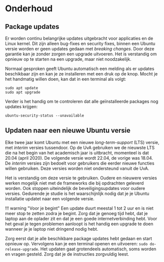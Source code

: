 # Onderhoud

## Package updates

Er worden continu belangrijke updates uitgebracht voor applicaties en de Linux kernel. Dit zijn alleen bug-fixes en security fixes, binnen een Ubuntu versie worden er geen updates gedaan met *breaking changes*. Door deze garantie kan je zonder zorgen een upgrade uitvoeren. Het is verstandig om opnieuw op te starten na een upgrade, maar niet noodzakelijk.

Normaal gesproken geeft Ubuntu automatisch een melding als er updates beschikbaar zijn en kan je ze installeren met een druk op de knop. Mocht je het handmatig willen doen, kan dat in een terminal als volgt:

```
sudo apt update
sudo apt upgrade
```

Verder is het handig om te controleren dat alle geïnstalleerde packages nog updates krijgen:
```
ubuntu-security-status --unavailable
```

## Updaten naar een nieuwe Ubuntu versie

Elke twee jaar komt Ubuntu met een nieuwe *long-term-support* (LTS) versie, met *interim* versies tussendoor. Op de UvA gebruiken we de nieuwste LTS die na het begin van het academisch jaar is uitbracht, momenteel is dat 20.04 (april 2020). De volgende versie wordt 22.04, de vorige was 18.04. De *interim* versies zijn bedoelt voor gebruikers die eerder nieuwe functies willen gebruiken. Deze versies worden niet ondersteund vanuit de UvA.

Het is verstandig om deze versie te gebruiken. Oudere en nieuwere versies werken mogelijk niet met de frameworks die bij opdrachten geleverd worden. Ook stoppen uiteindelijk de beveiligingsupdates voor oudere versies. Gedurende je studie is het waarschijnlijk nodig dat je je Ubuntu installatie updatet naar een volgende versie.

!!! warning "Voor je begint"
    Een update duurt meestal 1 tot 2 uur en is niet meer stop te zetten zodra je begint. Zorg dat je genoeg tijd hebt, dat je laptop aan de oplader zit en dat je een goede internetverbinding hebt. Voor het geval je tegen problemen aanloopt is het handig een upgrade te doen wanneer je je laptop niet dringend nodig hebt.

Zorg eerst dat je alle beschikbare package updates hebt gedaan en start opnieuw op. Vervolgens kan je een terminal openen en uitvoeren: `sudo do-release-upgrade`. Het updaten gaat grotendeels automatisch, soms worden en vragen gesteld. Zorg dat je de instructies zorgvuldig leest.
